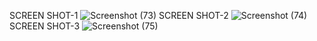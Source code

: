 SCREEN SHOT-1
![Screenshot (73)](https://github.com/user-attachments/assets/b3a11c05-3ef7-4dd1-8c8d-26db03c3deec)
SCREEN SHOT-2
![Screenshot (74)](https://github.com/user-attachments/assets/99365524-55e0-4b6f-a54d-2de2f6547b1d)
SCREEN SHOT-3
![Screenshot (75)](https://github.com/user-attachments/assets/4463f8df-25ab-4d71-a287-d002b311694a)
